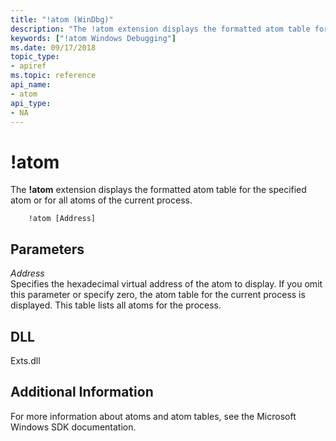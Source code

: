 ```yaml
---
title: "!atom (WinDbg)"
description: "The !atom extension displays the formatted atom table for the specified atom or for all atoms of the current process."
keywords: ["!atom Windows Debugging"]
ms.date: 09/17/2018
topic_type:
- apiref
ms.topic: reference
api_name:
- atom
api_type:
- NA
---
```


# !atom


The **!atom** extension displays the formatted atom table for the specified atom or for all atoms of the current process.

```dbgcmd
    !atom [Address] 
```

## <span id="ddk__atom_dbg"></span><span id="DDK__ATOM_DBG"></span>Parameters


<span id="_______Address______"></span><span id="_______address______"></span><span id="_______ADDRESS______"></span> *Address*   
Specifies the hexadecimal virtual address of the atom to display. If you omit this parameter or specify zero, the atom table for the current process is displayed. This table lists all atoms for the process.

## DLL

<p>Exts.dll</p>
 

## Additional Information

For more information about atoms and atom tables, see the Microsoft Windows SDK documentation.

